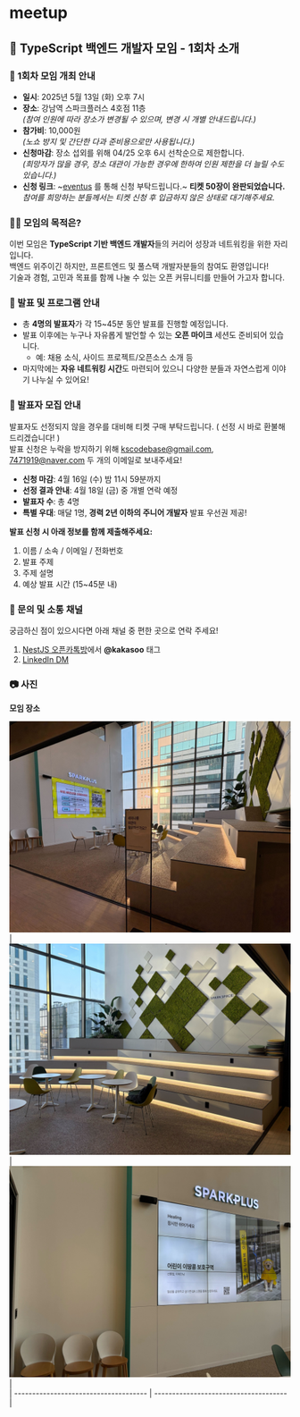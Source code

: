# meetup

## 🧪 TypeScript 백엔드 개발자 모임 - 1회차 소개

### 🎉 1회차 모임 개최 안내




- **일시**: 2025년 5월 13일 (화) 오후 7시
- **장소**: 강남역 스파크플러스 4호점 11층  
  _(참여 인원에 따라 장소가 변경될 수 있으며, 변경 시 개별 안내드립니다.)_
- **참가비**: 10,000원  
  _(노쇼 방지 및 간단한 다과 준비용으로만 사용됩니다.)_
- **신청마감**: 장소 섭외를 위해 04/25 오후 6시 선착순으로 제한합니다.  
  _(희망자가 많을 경우, 장소 대관이 가능한 경우에 한하여 인원 제한을 더 늘릴 수도 있습니다.)_
- **신청 링크**: ~[eventus](https://event-us.kr/tsbackendmeetup/event/102317) 를 통해 신청 부탁드립니다.~ **티켓 50장이 완판되었습니다.**  
  _참여를 희망하는 분들께서는 티켓 신청 후 입금하지 않은 상태로 대기해주세요._

### 🧑‍💻 모임의 목적은?

이번 모임은 **TypeScript 기반 백엔드 개발자**들의 커리어 성장과 네트워킹을 위한 자리입니다.  
백엔드 위주이긴 하지만, 프론트엔드 및 풀스택 개발자분들의 참여도 환영입니다!  
기술과 경험, 고민과 목표를 함께 나눌 수 있는 오픈 커뮤니티를 만들어 가고자 합니다.

### 📢 발표 및 프로그램 안내

- 총 **4명의 발표자**가 각 15~45분 동안 발표를 진행할 예정입니다.
- 발표 이후에는 누구나 자유롭게 발언할 수 있는 **오픈 마이크** 세션도 준비되어 있습니다.
  - 예: 채용 소식, 사이드 프로젝트/오픈소스 소개 등
- 마지막에는 **자유 네트워킹 시간**도 마련되어 있으니 다양한 분들과 자연스럽게 이야기 나누실 수 있어요!

### 📣 발표자 모집 안내

발표자도 선정되지 않을 경우를 대비해 티켓 구매 부탁드립니다. ( 선정 시 바로 환불해드리겠습니다! )  
발표 신청은 누락을 방지하기 위해 kscodebase@gmail.com, 7471919@naver.com 두 개의 이메일로 보내주세요!

- **신청 마감**: 4월 16일 (수) 밤 11시 59분까지
- **선정 결과 안내**: 4월 18일 (금) 중 개별 연락 예정
- **발표자 수**: 총 4명
- **특별 우대**: 매달 1명, **경력 2년 이하의 주니어 개발자** 발표 우선권 제공!

**발표 신청 시 아래 정보를 함께 제출해주세요:**

1. 이름 / 소속 / 이메일 / 전화번호
2. 발표 주제
3. 주제 설명
4. 예상 발표 시간 (15~45분 내)

### 💬 문의 및 소통 채널

궁금하신 점이 있으시다면 아래 채널 중 편한 곳으로 연락 주세요!

1. [NestJS 오픈카톡방](https://open.kakao.com/o/ggLiN79c)에서 **@kakasoo** 태그
2. [LinkedIn DM](http://www.linkedin.com/in/kakasoo)

### 📷 사진

**모임 장소**

![place3](./public/250513/place3.jpg)
| ![place1](./public/250513/place1.jpg) | ![place2](./public/250513/place2.jpg) |  
| ------------------------------------- | ------------------------------------- |
